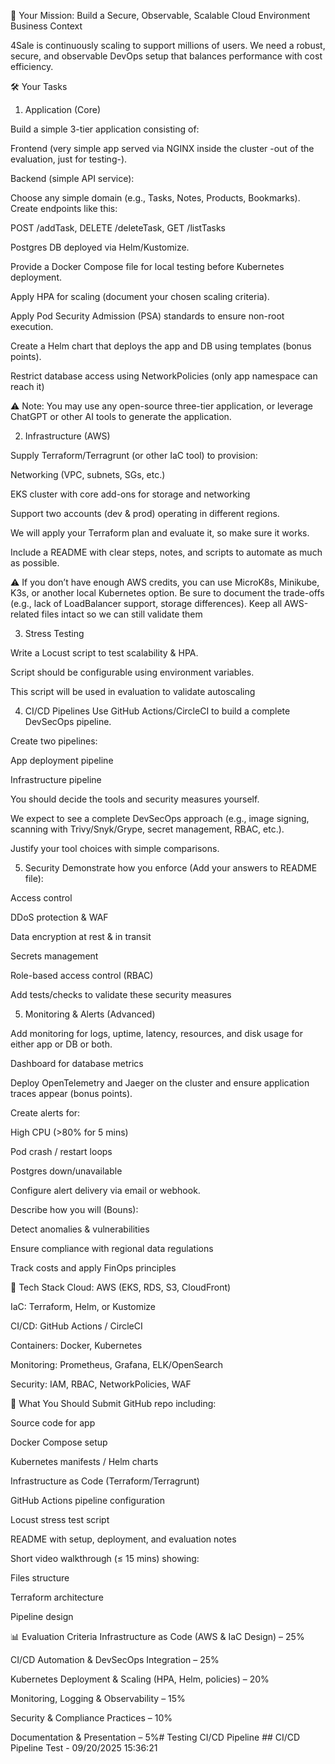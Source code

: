 🎯 Your Mission: Build a Secure, Observable, Scalable Cloud Environment
Business Context

4Sale is continuously scaling to support millions of users. We need a robust, secure, and observable DevOps setup that balances performance with cost efficiency.

🛠️ Your Tasks

1. Application (Core)

Build a simple 3-tier application consisting of:

Frontend (very simple app served via NGINX inside the cluster -out of the evaluation, just for testing-).

Backend (simple API service):

Choose any simple domain (e.g., Tasks, Notes, Products, Bookmarks). Create endpoints like this:

POST /addTask, DELETE /deleteTask, GET /listTasks

Postgres DB deployed via Helm/Kustomize.

Provide a Docker Compose file for local testing before Kubernetes deployment.

Apply HPA for scaling (document your chosen scaling criteria).

Apply Pod Security Admission (PSA) standards to ensure non-root execution.

Create a Helm chart that deploys the app and DB using templates (bonus points).

Restrict database access using NetworkPolicies (only app namespace can reach it)

⚠️ Note: You may use any open-source three-tier application, or leverage ChatGPT or other AI tools to generate the application.

2. Infrastructure (AWS)

Supply Terraform/Terragrunt (or other IaC tool) to provision:

Networking (VPC, subnets, SGs, etc.)

EKS cluster with core add-ons for storage and networking

Support two accounts (dev & prod) operating in different regions.

We will apply your Terraform plan and evaluate it, so make sure it works.

Include a README with clear steps, notes, and scripts to automate as much as possible.

⚠️ If you don’t have enough AWS credits, you can use MicroK8s, Minikube, K3s, or another local Kubernetes option. Be sure to document the trade-offs (e.g., lack of LoadBalancer support, storage differences). Keep all AWS-related files intact so we can still validate them

3. Stress Testing

Write a Locust script to test scalability & HPA.

Script should be configurable using environment variables.

This script will be used in evaluation to validate autoscaling

4. CI/CD Pipelines
Use GitHub Actions/CircleCI to build a complete DevSecOps pipeline.

Create two pipelines:

App deployment pipeline

Infrastructure pipeline

You should decide the tools and security measures yourself.

We expect to see a complete DevSecOps approach (e.g., image signing, scanning with Trivy/Snyk/Grype, secret management, RBAC, etc.).

Justify your tool choices with simple comparisons.

5. Security
Demonstrate how you enforce (Add your answers to README file):

Access control

DDoS protection & WAF

Data encryption at rest & in transit

Secrets management

Role-based access control (RBAC)

Add tests/checks to validate these security measures

5. Monitoring & Alerts (Advanced)

Add monitoring for logs, uptime, latency, resources, and disk usage for either app or DB or both.

Dashboard for database metrics

Deploy OpenTelemetry and Jaeger on the cluster and ensure application traces appear (bonus points).

Create alerts for:

High CPU (>80% for 5 mins)

Pod crash / restart loops

Postgres down/unavailable

Configure alert delivery via email or webhook.

Describe how you will (Bouns):

Detect anomalies & vulnerabilities

Ensure compliance with regional data regulations

Track costs and apply FinOps principles

🧰 Tech Stack
Cloud: AWS (EKS, RDS, S3, CloudFront)

IaC: Terraform, Helm, or Kustomize

CI/CD: GitHub Actions / CircleCI

Containers: Docker, Kubernetes

Monitoring: Prometheus, Grafana, ELK/OpenSearch

Security: IAM, RBAC, NetworkPolicies, WAF

📝 What You Should Submit
GitHub repo including:

Source code for app

Docker Compose setup

Kubernetes manifests / Helm charts

Infrastructure as Code (Terraform/Terragrunt)

GitHub Actions pipeline configuration

Locust stress test script

README with setup, deployment, and evaluation notes


Short video walkthrough (≤ 15 mins) showing:

Files structure

Terraform architecture

Pipeline design

📊 Evaluation Criteria
Infrastructure as Code (AWS & IaC Design) – 25%

CI/CD Automation & DevSecOps Integration – 25%

Kubernetes Deployment & Scaling (HPA, Helm, policies) – 20%

Monitoring, Logging & Observability – 15%

Security & Compliance Practices – 10%

Documentation & Presentation – 5%#   T e s t i n g   C I / C D   P i p e l i n e  
 # #   C I / C D   P i p e l i n e   T e s t   -   0 9 / 2 0 / 2 0 2 5   1 5 : 3 6 : 2 1  
 